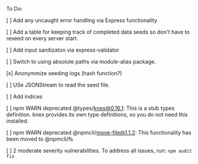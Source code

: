 To Do:

[ ] Add any uncaught error handling via Express functionality

[ ] Add a table for keeping track of completed data seeds so don't have to reseed on every server start.

[ ] Add input sanitizaton via express-validator

[ ] Switch to using absolute paths via module-alias package.

[x] Anonymmize seeding logs (hash function?)

[ ] USe JSONStream to read the seed file.

[ ] Add indices

[ ] npm WARN deprecated @types/knex@0.16.1: This is a stub types definition. knex provides its own type definitions, so you do not need this installed.

[ ] npm WARN deprecated @npmcli/move-file@1.1.2: This functionality has been moved to @npmcli/fs

[ ] 2 moderate severity vulnerabilities. To address all issues, run: `npm audit fix`
